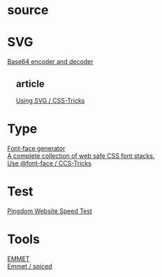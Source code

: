 # source

<h1>SVG</h1>
<a href="http://www.mobilefish.com/services/base64/base64.php" target="_blank">Base64 encoder and decoder</a></br>
<div style="margin-left: 20px;">
  <h2>article</h2>
  <a href="https://css-tricks.com/using-svg/" target="_blank">Using SVG / CSS-Tricks</a></br>
</div>

<h1>Type</h1>
<a href="https://everythingfonts.com/font-face" target="_blank">Font-face generator</a></br>
<a href="http://www.cssfontstack.com/" target="_blank">A complete collection of web safe CSS font stacks.</a></br>
<a href="https://css-tricks.com/snippets/css/using-font-face/" target="_blank">Use @font-face / CCS-Tricks</a></br>

<h1>Test</h1>
<a href="http://tools.pingdom.com/fpt/" target="_blank">Pingdom Website Speed Test</a></br>

<h1>Tools</h1>
<a href="http://docs.emmet.io/cheat-sheet/" target="_blank">EMMET</a></br>
<a href="http://spicedpages.ru/2015/12/13/command-line/" target="_blank">Emmet / spiced</a></br>
